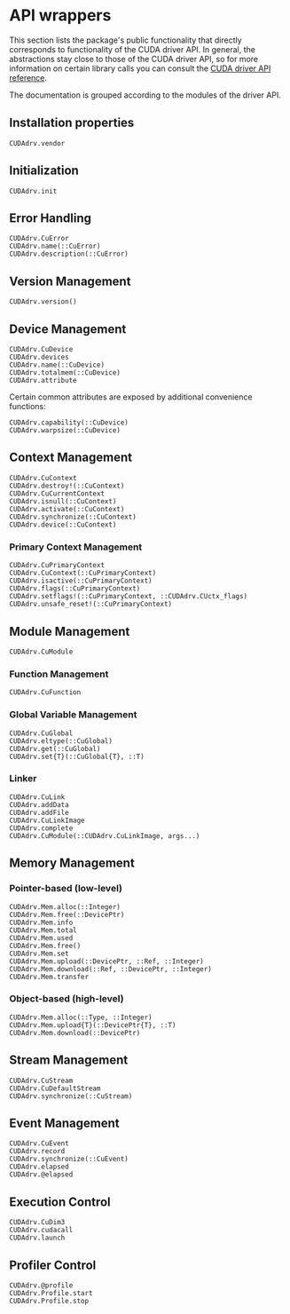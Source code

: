 # API wrappers

This section lists the package's public functionality that directly corresponds to
functionality of the CUDA driver API. In general, the abstractions stay close to those of
the CUDA driver API, so for more information on certain library calls you can consult the
[CUDA driver API reference](http://docs.nvidia.com/cuda/cuda-driver-api/).

The documentation is grouped according to the modules of the driver API.


## Installation properties

```@docs
CUDAdrv.vendor
```


## Initialization

```@docs
CUDAdrv.init
```


## Error Handling

```@docs
CUDAdrv.CuError
CUDAdrv.name(::CuError)
CUDAdrv.description(::CuError)
```


## Version Management

```@docs
CUDAdrv.version()
```


## Device Management

```@docs
CUDAdrv.CuDevice
CUDAdrv.devices
CUDAdrv.name(::CuDevice)
CUDAdrv.totalmem(::CuDevice)
CUDAdrv.attribute
```

Certain common attributes are exposed by additional convenience functions:

```@docs
CUDAdrv.capability(::CuDevice)
CUDAdrv.warpsize(::CuDevice)
```


## Context Management

```@docs
CUDAdrv.CuContext
CUDAdrv.destroy!(::CuContext)
CUDAdrv.CuCurrentContext
CUDAdrv.isnull(::CuContext)
CUDAdrv.activate(::CuContext)
CUDAdrv.synchronize(::CuContext)
CUDAdrv.device(::CuContext)
```

### Primary Context Management

```@docs
CUDAdrv.CuPrimaryContext
CUDAdrv.CuContext(::CuPrimaryContext)
CUDAdrv.isactive(::CuPrimaryContext)
CUDAdrv.flags(::CuPrimaryContext)
CUDAdrv.setflags!(::CuPrimaryContext, ::CUDAdrv.CUctx_flags)
CUDAdrv.unsafe_reset!(::CuPrimaryContext)
```


## Module Management

```@docs
CUDAdrv.CuModule
```

### Function Management

```@docs
CUDAdrv.CuFunction
```

### Global Variable Management

```@docs
CUDAdrv.CuGlobal
CUDAdrv.eltype(::CuGlobal)
CUDAdrv.get(::CuGlobal)
CUDAdrv.set{T}(::CuGlobal{T}, ::T)
```

### Linker

```@docs
CUDAdrv.CuLink
CUDAdrv.addData
CUDAdrv.addFile
CUDAdrv.CuLinkImage
CUDAdrv.complete
CUDAdrv.CuModule(::CUDAdrv.CuLinkImage, args...)
```

## Memory Management

### Pointer-based (low-level)

```@docs
CUDAdrv.Mem.alloc(::Integer)
CUDAdrv.Mem.free(::DevicePtr)
CUDAdrv.Mem.info
CUDAdrv.Mem.total
CUDAdrv.Mem.used
CUDAdrv.Mem.free()
CUDAdrv.Mem.set
CUDAdrv.Mem.upload(::DevicePtr, ::Ref, ::Integer)
CUDAdrv.Mem.download(::Ref, ::DevicePtr, ::Integer)
CUDAdrv.Mem.transfer
```

### Object-based (high-level)

```@docs
CUDAdrv.Mem.alloc(::Type, ::Integer)
CUDAdrv.Mem.upload{T}(::DevicePtr{T}, ::T)
CUDAdrv.Mem.download(::DevicePtr)
```

## Stream Management

```@docs
CUDAdrv.CuStream
CUDAdrv.CuDefaultStream
CUDAdrv.synchronize(::CuStream)
```

## Event Management

```@docs
CUDAdrv.CuEvent
CUDAdrv.record
CUDAdrv.synchronize(::CuEvent)
CUDAdrv.elapsed
CUDAdrv.@elapsed
```

## Execution Control

```@docs
CUDAdrv.CuDim3
CUDAdrv.cudacall
CUDAdrv.launch
```

## Profiler Control

```@docs
CUDAdrv.@profile
CUDAdrv.Profile.start
CUDAdrv.Profile.stop
```

